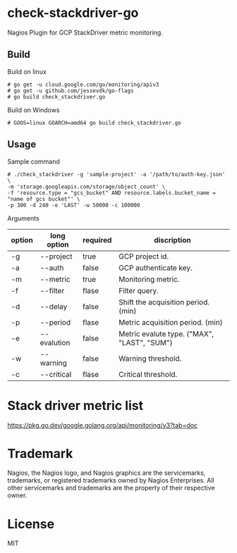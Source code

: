 # check-stackdriver-go
Nagios Plugin for GCP StackDriver metric monitoring.

## Build
Build on linux
```
# go get -u cloud.google.com/go/monitoring/apiv3
# go get -u github.com/jessevdk/go-flags
# go build check_stackdriver.go
```

Build on Windows
```
# GOOS=linux GOARCH=amd64 go build check_stackdriver.go
```

## Usage 
Sample command
```
# ./check_stackdriver -g 'sample-project' -a '/path/to/auth-key.json' \
-m 'storage.googleapis.com/storage/object_count' \
-f 'resource.type = "gcs_bucket" AND resource.labels.bucket_name = "name of gcs bucket"' \
-p 300 -d 240 -e 'LAST' -w 50000 -c 100000
```

Arguments  

option|long option|required|discription
---|---|---|---
-g|--project|true|GCP project id.
-a|--auth|false|GCP authenticate key.
-m|--metric|true|Monitoring metric.
-f|--filter|flase|Filter query.
-d|--delay|false|Shift the acquisition period. (min)
-p|--period|flase|Metric acquisition period. (min)
-e|--evalution|false|Metric evalute type. ("MAX", "LAST", "SUM")
-w|--warning|false|Warning threshold.
-c|--critical|flase|Critical threshold.

# Stack driver metric list
https://pkg.go.dev/google.golang.org/api/monitoring/v3?tab=doc


# Trademark
Nagios, the Nagios logo, and Nagios graphics are the servicemarks, trademarks, or registered trademarks owned by Nagios Enterprises. All other servicemarks and trademarks are the property of their respective owner. 

# License
MIT